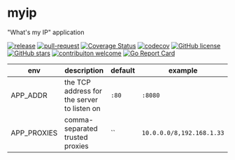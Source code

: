 # myip
"What's my IP" application

[![release](https://github.com/kuoss/myip/actions/workflows/release.yml/badge.svg)](https://github.com/kuoss/myip/actions)
[![pull-request](https://github.com/kuoss/myip/actions/workflows/pull-request.yml/badge.svg)](https://github.com/kuoss/myip/actions)
[![Coverage Status](https://coveralls.io/repos/github/kuoss/myip/badge.svg?branch=main)](https://coveralls.io/github/kuoss/myip?branch=main)
[![codecov](https://codecov.io/gh/kuoss/myip/branch/main/graph/badge.svg?token=EXPE6OS8HJ)](https://codecov.io/gh/kuoss/myip)
[![GitHub license](https://img.shields.io/github/license/kuoss/myip.svg)](https://github.com/kuoss/myip/blob/main/LICENSE)
[![GitHub stars](https://img.shields.io/github/stars/kuoss/myip.svg)](https://github.com/kuoss/myip/stargazers)
[![contribuiton welcome](https://img.shields.io/badge/contributions-welcome-orange.svg)](https://github.com/kuoss/myip/blob/main/CONTRIBUTING.md)
[![Go Report Card](https://goreportcard.com/badge/github.com/kuoss/myip)](https://goreportcard.com/report/github.com/kuoss/myip)

env         | description                                 | default | example
----------- | ------------------------------------------- | ------- | -------
APP_ADDR    | the TCP address for the server to listen on | `:80`   | `:8080`
APP_PROXIES | comma-separated trusted proxies             | ``      | `10.0.0.0/8,192.168.1.33`
